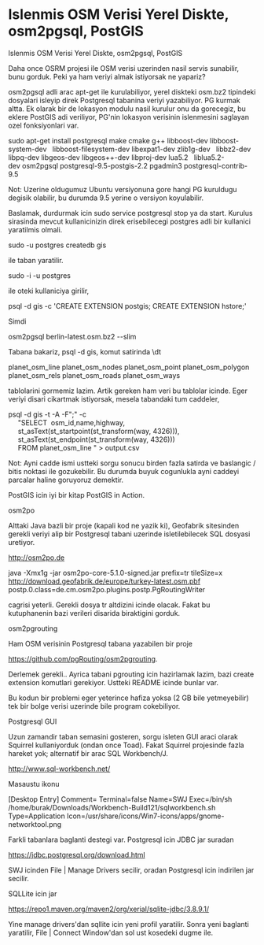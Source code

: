 # Islenmis OSM Verisi Yerel Diskte, osm2pgsql, PostGIS


Islenmis OSM Verisi Yerel Diskte, osm2pgsql, PostGIS




Daha once OSRM projesi ile OSM verisi uzerinden nasil servis sunabilir, bunu gorduk. Peki ya ham veriyi almak istiyorsak ne yapariz?

osm2pgsql adli arac apt-get ile kurulabiliyor, yerel diskteki osm.bz2 tipindeki dosyalari isleyip direk Postgresql tabanina veriyi yazabiliyor. PG kurmak altta. Ek olarak bir de lokasyon modulu nasil kurulur onu da gorecegiz, bu eklere PostGIS adi veriliyor, PG'nin lokasyon verisinin islenmesini saglayan ozel fonksiyonlari var.

sudo apt-get install postgresql make cmake g++ libboost-dev libboost-system-dev   libboost-filesystem-dev libexpat1-dev zlib1g-dev   libbz2-dev libpq-dev libgeos-dev libgeos++-dev libproj-dev lua5.2   liblua5.2-dev osm2pgsql postgresql-9.5-postgis-2.2 pgadmin3 postgresql-contrib-9.5

Not: Uzerine oldugumuz Ubuntu versiyonuna gore hangi PG kuruldugu degisik olabilir, bu durumda 9.5 yerine o versiyon koyulabilir.

Baslamak, durdurmak icin sudo service postgresql stop ya da start. Kurulus sirasinda mevcut kullanicinizin direk erisebilecegi postgres adli bir kullanici yaratilmis olmali.

sudo -u postgres createdb gis

ile taban yaratilir.

sudo -i -u postgres

ile oteki kullaniciya girilir,

psql -d gis -c 'CREATE EXTENSION postgis; CREATE EXTENSION hstore;'

Simdi

osm2pgsql berlin-latest.osm.bz2 --slim

Tabana bakariz, psql -d gis, komut satirinda \dt

planet_osm_line 
planet_osm_nodes
planet_osm_point
planet_osm_polygon
planet_osm_rels 
planet_osm_roads
planet_osm_ways 


tablolarini gormemiz lazim. Artik gereken ham veri bu tablolar icinde. Eger veriyi disari cikartmak istiyorsak, mesela tabandaki tum caddeler,

psql -d gis -t -A -F";" -c \
     "SELECT  osm_id,name,highway,\
     st_asText(st_startpoint(st_transform(way, 4326))), \
     st_asText(st_endpoint(st_transform(way, 4326))) \
     FROM planet_osm_line " > output.csv


Not: Ayni cadde ismi ustteki sorgu sonucu birden fazla satirda ve baslangic / bitis noktasi ile gozukebilir. Bu durumda buyuk cogunlukla ayni caddeyi parcalar haline goruyoruz demektir.

PostGIS icin iyi bir kitap PostGIS in Action.

osm2po

Alttaki Java bazli bir proje (kapali kod ne yazik ki), Geofabrik sitesinden gerekli veriyi alip bir Postgresql tabani uzerinde isletilebilecek SQL dosyasi uretiyor.

http://osm2po.de

java -Xmx1g -jar osm2po-core-5.1.0-signed.jar prefix=tr tileSize=x http://download.geofabrik.de/europe/turkey-latest.osm.pbf postp.0.class=de.cm.osm2po.plugins.postp.PgRoutingWriter


cagrisi yeterli. Gerekli dosya tr altdizini icinde olacak. Fakat bu kutuphanenin bazi verileri disarida biraktigini gorduk.

osm2pgrouting

Ham OSM verisinin Postgresql tabana yazabilen bir proje

https://github.com/pgRouting/osm2pgrouting.

Derlemek gerekli.. Ayrica tabani pgrouting icin hazirlamak lazim, bazi create extension komutlari gerekiyor. Ustteki README icinde bunlar var.

Bu kodun bir problemi eger yeterince hafiza yoksa (2 GB bile yetmeyebilir) tek bir bolge verisi uzerinde bile program cokebiliyor.

Postgresql GUI

Uzun zamandir taban semasini gosteren, sorgu isleten GUI araci olarak Squirrel kullaniyorduk (ondan once Toad). Fakat Squirrel projesinde fazla hareket yok; alternatif bir arac SQL Workbench/J.

http://www.sql-workbench.net/

Masaustu ikonu

[Desktop Entry]
Comment=
Terminal=false
Name=SWJ
Exec=/bin/sh /home/burak/Downloads/Workbench-Build121/sqlworkbench.sh
Type=Application
Icon=/usr/share/icons/Win7-icons/apps/gnome-networktool.png

Farkli tabanlara baglanti destegi var. Postgresql icin JDBC jar suradan

https://jdbc.postgresql.org/download.html

SWJ icinden File | Manage Drivers secilir, oradan Postgresql icin indirilen jar secilir.

SQLLite icin jar

https://repo1.maven.org/maven2/org/xerial/sqlite-jdbc/3.8.9.1/

Yine manage drivers'dan sqllite icin yeni profil yaratilir. Sonra yeni baglanti yaratilir, File | Connect Window'dan sol ust kosedeki dugme ile.






